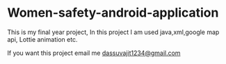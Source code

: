 # Women-safety-android-application
This is my final year project, In this project I am used java,xml,google map api, Lottie animation etc.

If you want this project email me dassuvajit1234@gmail.com
